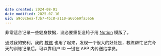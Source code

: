 ```yaml
---
date created: 2024-08-01
date modified: 2025-07-10
uid: a9c0c6ea-f3b7-4bc8-a110-a60b69fa3e56
---
```


非常适合记录一些健身数据，没必要重复造轮子用 [Notion](Notion.md) 模版了。

通过我的安利，我的 [教练](教练) 也用了起来，发现一个很大的好处是，教练帮忙记完今天的训练记录后，可以靠用户 ID 一键在 APP 内传送给学员。
